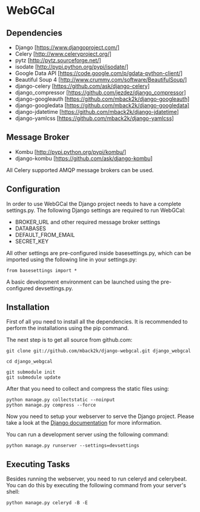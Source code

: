 WebGCal
=======

Dependencies
------------
- Django             [https://www.djangoproject.com/]
- Celery             [http://www.celeryproject.org/]
- pytz               [http://pytz.sourceforge.net/]
- isodate            [http://pypi.python.org/pypi/isodate/]
- Google Data API    [https://code.google.com/p/gdata-python-client/]
- Beautiful Soup 4   [http://www.crummy.com/software/BeautifulSoup/]
- django-celery      [https://github.com/ask/django-celery]
- django_compressor  [https://github.com/jezdez/django_compressor]
- django-googleauth  [https://github.com/mback2k/django-googleauth]
- django-googledata  [https://github.com/mback2k/django-googledata]
- django-jdatetime   [https://github.com/mback2k/django-jdatetime]
- django-yamlcss     [https://github.com/mback2k/django-yamlcss]

Message Broker 
--------------
- Kombu              [http://pypi.python.org/pypi/kombu/]
- django-kombu       [https://github.com/ask/django-kombu]

All Celery supported AMQP message brokers can be used.

Configuration
-------------
In order to use WebGCal the Django project needs to have a complete settings.py.
The following Django settings are required to run WebGCal:

- BROKER_URL and other required message broker settings
- DATABASES
- DEFAULT_FROM_EMAIL
- SECRET_KEY

All other settings are pre-configured inside basesettings.py, which can be imported using the following line in your settings.py:

    from basesettings import *

A basic development environment can be launched using the pre-configured devsettings.py.

Installation
------------
First of all you need to install all the dependencies.
It is recommended to perform the installations using the pip command.

The next step is to get all source from github.com:

    git clone git://github.com/mback2k/django-webgcal.git django_webgcal
    
    cd django_webgcal
    
    git submodule init
    git submodule update

After that you need to collect and compress the static files using:

    python manage.py collectstatic --noinput
    python manage.py compress --force

Now you need to setup your webserver to serve the Django project.
Please take a look at the [Django documentation](https://docs.djangoproject.com/en/1.4/topics/install/) for more information.

You can run a development server using the following command:

    python manage.py runserver --settings=devsettings

Executing Tasks
---------------
Besides running the webserver, you need to run celeryd and celerybeat.
You can do this by executing the following command from your server's shell:

    python manage.py celeryd -B -E
